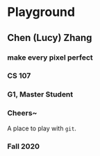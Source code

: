 # Playground

## Chen (Lucy) Zhang

### make every pixel perfect
### CS 107
### G1, Master Student
### Cheers~


A place to play with `git`.

### Fall 2020
